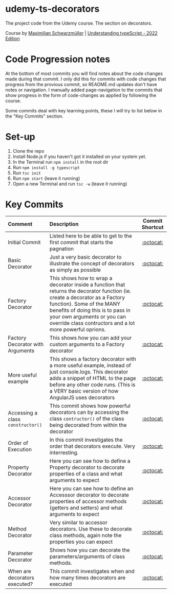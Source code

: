 # udemy-ts-decorators
The project code from the Udemy course. The section on decorators.

Course by [Maximilian Schwarzmüller](https://www.udemy.com/user/maximilian-schwarzmuller/) | [Understanding typeScript - 2022 Edition](https://www.udemy.com/share/101sTi3@txHQIZUbxFrEWZRvwzklQTDchIc2f_t0A4JBHVRlwzCrfVl9zudwrfkDhRllkFZ-/)

# Code Progression notes

At the bottom of most commits you will find notes about the code changes made during that commit. I only did this for commits with code changes that progress from the provious commit, so README.md updates don't have notes or navigation.
I manually added page-navigation to the commits that show progress in the form of code-changes as applied by following the course.

Some commits deal with key learning points, these I will try to list below in the "Key Commits" section.

# Set-up
1. Clone the repo
2. Install Node.js if you haven't got it installed on your system yet.
3. In the Terminal run `npm install` in the root dir
4. Run `npm install -g typescript`
5. Run `tsc init`
6. Run `npm start` (leave it running)
7. Open a new Terminal and run `tsc -w` (leave it running)

# Key Commits

Comment | Description | Commit Shortcut
| :--- | :--- | :---:
Initial Commit  | Listed here to be able to get to the first commit that starts the pagnation | [:octocat:](https://github.com/monello/udemy-ts-decorators/commit/8ce641d020a14bf46da2856df86e7f141b35a5c5)
Basic Decorator | Just a very basic decorator to illustrate the concept of decorators as simply as possible | [:octocat:](https://github.com/monello/udemy-ts-decorators/commit/fb94778c0ea192678831236dc54df580ad76702c)
Factory Decorator | This shows how to wrap a decorator inside a function that returns the decorator function (ie. create a decorator as a Factory function). Some of the MANY benefits of doing this is to pass in your own arguments or you can override class contructors and a lot more powerful oprions. | [:octocat:](https://github.com/monello/udemy-ts-decorators/commit/795bd93d1929d8bfb41f89676280e776a80608b6)
Factory Decorator with Arguments | This shows how you can add your custom arguments to a Factory decorator | [:octocat:](https://github.com/monello/udemy-ts-decorators/commit/6f1f2972b1c3bac01dba168474a9efda2b6f3e89)
More useful example | This shows a factory decorator with a more useful example, instead of just console.logs. This decorator adds a snippet of HTML to the page before any other code runs. (This is a VERY basic version of how AngularJS uses decorators | [:octocat:](https://github.com/monello/udemy-ts-decorators/commit/84a6323a2b9487d9ff79e7b6e2d36b07d839d778)
Accessing a class `constructor()` | This commit shows how powerful decorators can by  accessing the class `contructor()` of the class being decorated from within the decorator | [:octocat:](https://github.com/monello/udemy-ts-decorators/commit/0b8108067661d38b24858c4278290f84f9e10c58)
Order of Execution | In this commit investigates the order that decorators execute. Very interresting. | [:octocat:](https://github.com/monello/udemy-ts-decorators/commit/db5d1a18097255ebcee82f61c7756284ae52bb88)
Property Decorator | Here you can see how to define a Property decorator to decorate properties of a class and what arguments to expect | [:octocat:](https://github.com/monello/udemy-ts-decorators/commit/a16b3eed94a8fc75bc30f8d1c1145b74130bfdd8)
Accessor Decorator | Here you can see how to define an Accesssor decorator to decorate properties of accessor methods (getters and setters) and what arguments to expect | [:octocat:](https://github.com/monello/udemy-ts-decorators/commit/96620de616787d84068209ad64e7af8ed162589e)
Method Decorator | Very similar to accessor decorators. Use these to decorate class methods, again note the properties you can expect | [:octocat:](https://github.com/monello/udemy-ts-decorators/commit/d1162cf713d6280bae6f0ef22ce4884be9326e7b)
Parameter Decorator | Shows how you can decorate the parameters/arguments of class methods. | [:octocat:](https://github.com/monello/udemy-ts-decorators/commit/c14f45a9e5ae2bfd640f9d106fc1daa5971ec276)
When are decorators executed? | This commit investigates when and how many times decorators are executed | [:octocat:](https://github.com/monello/udemy-ts-decorators/commit/ef7a9846cc5664c54df123e70b9476549ef2369c)
